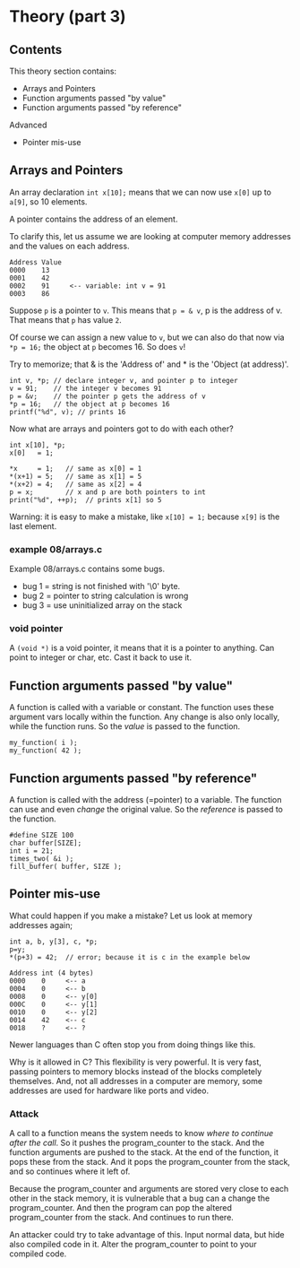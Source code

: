 # Theory (part 3)

## Contents

This theory section contains:
- Arrays and Pointers
- Function arguments passed "by value"
- Function arguments passed "by reference"

Advanced
- Pointer mis-use


## Arrays and Pointers

An array declaration `int x[10];` means that we can now use `x[0]` up to `a[9]`, so 10 elements.

A pointer contains the address of an element.

To clarify this, let us assume we are looking at computer memory addresses and the values on each address.

```
Address Value
0000    13
0001    42    
0002    91     <-- variable: int v = 91
0003    86
```

Suppose `p` is a pointer to `v`. This means that `p = & v`, p is the address of v. That means that `p` has value `2`.

Of course we can assign a new value to `v`, but we can also do that now via `*p = 16;` the object at `p` becomes 16. So does `v`!

Try to memorize; that & is the 'Address of' and * is the 'Object (at address)'.

```
int v, *p; // declare integer v, and pointer p to integer
v = 91;    // the integer v becomes 91
p = &v;    // the pointer p gets the address of v
*p = 16;   // the object at p becomes 16
printf("%d", v); // prints 16
```

Now what are arrays and pointers got to do with each other?

```
int x[10], *p;
x[0]   = 1;

*x     = 1;   // same as x[0] = 1
*(x+1) = 5;   // same as x[1] = 5
*(x+2) = 4;   // same as x[2] = 4
p = x;        // x and p are both pointers to int
print("%d", ++p);  // prints x[1] so 5
```

Warning: it is easy to make a mistake, like `x[10] = 1;` because `x[9]` is the last element.

### example 08/arrays.c

Example 08/arrays.c contains some bugs. 
* bug 1 = string is not finished with '\0' byte.
* bug 2 = pointer to string calculation is wrong
* bug 3 = use uninitialized array on the stack


### void pointer

A `(void *)` is a void pointer, it means that it is a pointer to
anything. Can point to integer or char, etc. Cast it back to use it.



## Function arguments passed "by value"

A function is called with a variable or constant.
The function uses these argument vars locally within the function.
Any change is also only locally, while the function runs.
So the *value* is passed to the function.
```
my_function( i );
my_function( 42 );
```


## Function arguments passed "by reference"

A function is called with the address (=pointer) to a variable.
The function can use and even *change* the original value.
So the *reference* is passed to the function.
```
#define SIZE 100
char buffer[SIZE];
int i = 21;
times_two( &i );
fill_buffer( buffer, SIZE );
```



## Pointer mis-use

What could happen if you make a mistake?
Let us look at memory addresses again;
```
int a, b, y[3], c, *p;
p=y;
*(p+3) = 42;  // error; because it is c in the example below

Address int (4 bytes)
0000    0     <-- a
0004    0     <-- b
0008    0     <-- y[0]
000C    0     <-- y[1]
0010    0     <-- y[2]
0014    42    <-- c
0018    ?     <-- ?
```

Newer languages than C often stop you from doing things like this.

Why is it allowed in C? This flexibility is very powerful.
It is very fast, passing pointers to memory blocks instead of the blocks completely themselves.
And, not all addresses in a computer are memory, some addresses are used for hardware like ports and video.


### Attack

A call to a function means the system needs to know _where to continue after the call_. So it pushes the program_counter to the stack.
And the function arguments are pushed to the stack.
At the end of the function, it pops these from the stack.
And it pops the program_counter from the stack, and so continues where it left of.

Because the program_counter and arguments are stored very close to each other in the stack memory, it is vulnerable that a bug can a change the program_counter.
And then the program can pop the altered program_counter from the stack. And continues to run there.

An attacker could try to take advantage of this.
Input normal data, but hide also compiled code in it.
Alter the program_counter to point to your compiled code.
